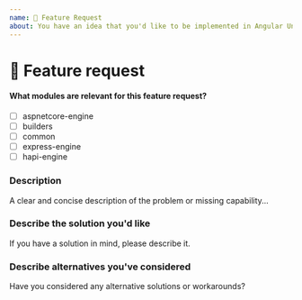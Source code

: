 ```yaml
---
name: 🚀 Feature Request
about: You have an idea that you'd like to be implemented in Angular Universal
---
```



# 🚀 Feature request


#### What modules are relevant for this feature request?
<!-- ✍️edit: -->
- [ ] aspnetcore-engine
- [ ] builders
- [ ] common
- [ ] express-engine
- [ ] hapi-engine

### Description
<!-- ✍️--> A clear and concise description of the problem or missing capability...


### Describe the solution you'd like
<!-- ✍️--> If you have a solution in mind, please describe it.


### Describe alternatives you've considered
<!-- ✍️--> Have you considered any alternative solutions or workarounds?

